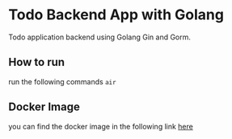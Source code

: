 # Todo Backend App with Golang

Todo application backend using Golang Gin and Gorm.

## How to run

run the following commands
`air`

## Docker Image

you can find the docker image in the following link
[here](https://hub.docker.com/repository/docker/iqbalpa/todo-go/)
